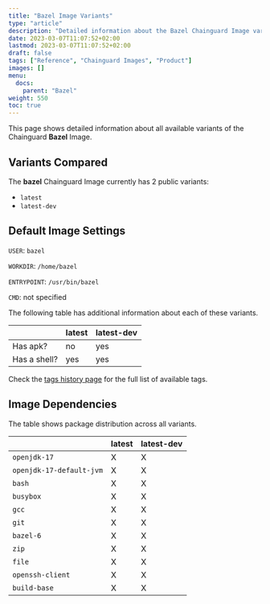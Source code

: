 ```yaml
---
title: "Bazel Image Variants"
type: "article"
description: "Detailed information about the Bazel Chainguard Image variants"
date: 2023-03-07T11:07:52+02:00
lastmod: 2023-03-07T11:07:52+02:00
draft: false
tags: ["Reference", "Chainguard Images", "Product"]
images: []
menu:
  docs:
    parent: "Bazel"
weight: 550
toc: true
---
```


This page shows detailed information about all available variants of the Chainguard **Bazel** Image.

## Variants Compared
The **bazel** Chainguard Image currently has 2 public variants: 

- `latest`
- `latest-dev`

## Default Image Settings
`USER`:		`bazel`

`WORKDIR`:	`/home/bazel`

`ENTRYPOINT`:	`/usr/bin/bazel`

`CMD`:		not specified

The following table has additional information about each of these variants.

|              | latest | latest-dev |
|--------------|--------|------------|
| Has apk?     | no     | yes        |
| Has a shell? | yes    | yes        |

Check the [tags history page](/chainguard/chainguard-images/reference/bazel/tags_history/) for the full list of available tags.
## Image Dependencies
The table shows package distribution across all variants.

|                          | latest | latest-dev |
|--------------------------|--------|------------|
| `openjdk-17`             | X      | X          |
| `openjdk-17-default-jvm` | X      | X          |
| `bash`                   | X      | X          |
| `busybox`                | X      | X          |
| `gcc`                    | X      | X          |
| `git`                    | X      | X          |
| `bazel-6`                | X      | X          |
| `zip`                    | X      | X          |
| `file`                   | X      | X          |
| `openssh-client`         | X      | X          |
| `build-base`             | X      | X          |
